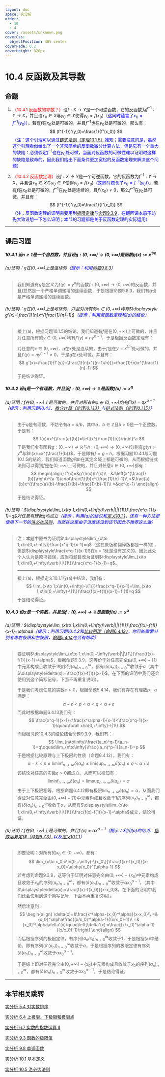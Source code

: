 ```yaml
---
layout: doc
space: 实分析
order:
  - 10
  - 4
cover: /assets/unknown.png
coverCss:
  objectPosition: 40% center
coverFade: 0.2
coverHeight: 320px
---
```

# 10.4 反函数及其导数

## 命题

1. <span style="color:red">（10.4.1 反函数的导数？）</span>设$f:X\to Y$是一个可逆函数，它的反函数为$f^{-1}:Y\to X$，并且设$x_0\in X$与$y_0\in Y$使得$y_0=f(x_0)$<span style="color:blue">（这同时蕴含了$x_0=f^{-1}(y_0)$）</span>。若有$f$在$x_0$处是可微的，并且$f^{-1}$也在$y_0$处是可微的，那么有：
   $$
   (f^{-1})'(y_0)=\frac{1}{f'(x_0)}
   $$
   <span style="color:blue">（注：这个引理可以通过[链式法则（定理10.1.5）](../Chap10/Sec1.md)推知；需要注意的是，虽然这个引理看似给出了一个非常简单的反函数微分计算方法，但是它有一个重大的缺陷：必须假定$f^{-1}$也在$y_0$处可微，当面对反函数的可微性难以证明时这样的缺陷是致命的，因此我们给出下面条件更加宽松的反函数定理来解决这个问题）</span>

2. <span style="color:red">（10.4.2 反函数定理）</span>设$f:X\to Y$是一个可逆函数，它的反函数为$f^{-1}:Y\to X$，并且设$x_0\in X$与$y_0\in Y$使得$y_0=f(x_0)$<span style="color:blue">（这同时蕴含了$x_0=f^{-1}(y_0)$）</span>。若有$f$在$x_0$处是可微的，$f^{-1}$在$y_0$处是连续的，且$f'(x_0)\ne 0$，那么$f^{-1}$在$y_0$处可微，并且有：
   $$
   (f^{-1})'(y_0)=\frac{1}{f'(x_0)}
   $$
   <span style="color:blue">（注：反函数定理的证明需要用到[极限定律](../Chap9/Sec3.md)与[命题9.3.9](../Chap9/Sec3.md)，在翻回课本前不妨先大致设想一下怎么证明；本节的习题都是关于反函数定理的实际运用）</span>

---

## 课后习题

##### 10.4.1 设$n\geq 1$是一个自然数，并且设$g:(0,+\infty)\to(0,+\infty)$是函数$g(x):=x^{1/n}$

###### (a)证明：$g$在$(0,+\infty)$上是连续的<span style="color:blue">（提示：利用[命题9.8.3](../Chap9/Sec8.md)）</span>

> 我们知道有$g$是定义为$f(y)=y^n$的函数$f:(0,+\infty)\to(0,+\infty)$的反函数，并且$f$显然是一个严格单调递增的连续函数，于是根据命题9.8.3，我们有$g$也是严格单调递增的连续函数。

###### (b)证明：$g$在$(0,+\infty)$上是可微的，并且对所有的$x\in(0,+\infty)$均有$\displaystyle g'(x)=\frac{1}{n}x^{\frac{1}{n}-1}$<span style="color:blue">（提示：利用反函数定理和(a)的结论）</span>

> 接上(a)，根据习题10.1.5的结论，我们知道有$f$是在$(0,+\infty)$上可微的，并且对任意所有的$y\in(0,+\infty)$均有$f'(y)=n y^{n-1}$，于是根据反函数定理有：
>
> 对任意的$x\in(0,+\infty)$，$g$在$x$处是连续的，由于$f$是在$y=x^{1/n}$处可微的，并且$f'(y)=n y^{n-1}\ne 0$，于是$g$在$x$处可微，并且有：
> $$
> g'(x)=\frac{1}{f'(y)}=\frac{1}{n(x^{(n-1)/n})}=\frac{1}{n}x^{\frac{1}{n}-1}
> $$
> 于是结论得证。

##### 10.4.2 设$q$是一个有理数，并且设$f:(0,+\infty)\to\mathbb R$是函数$f(x):=x^q$

###### (a)证明：$f$在$(0,+\infty)$上是可微的，并且对所有的$x\in(0,+\infty)$均有$f'(x)=qx^{q-1}$<span style="color:blue">（提示：利用习题10.4.1、[微分计算（定理10.1.13）](../Chap10/Sec1.md)与[链式法则（定理10.1.15）](../Chap10/Sec1.md)）</span>

> 由于$q$是有理数，不妨令有$q=a/b$，其中$a$，$b\in\mathbb Z$且$b>0$是一个正整数。于是有：
> $$
> f(x)=x^{\frac{a}{b}}=\left(x^{\frac{1}{b}}\right)^a
> $$
> 于是我们令有函数$g:(0,+\infty)\to\mathbb R$与$h:(0,+\infty)\to(0,+\infty)$分别有$g(y):=y^a$与$h(x):=x^{\frac{1}{b}}$，于是即有$f=g\circ h$。根据习题10.4.1与习题10.1.5的结论，我们知道函数$g$和$h$在其定义域上都是可微的，从而根据链式法则可以得到$f$是在$(0,+\infty)$上可微的，并且对任意$x\in(0,+\infty)$都有：
> $$
> \begin{align}
> f'(x)=&g'(h(x))h'(x)\\
> =&a\left(x^{\frac{1}{b}}\right)^{a-1}\cdot\frac{1}{b}x^{\frac{1}{b}-1}\\
> =&\frac{a}{b}x^{(\frac{a}{b}-\frac{1}{b}+\frac{1}{b}-1)}\\
> =&qx^{q-1}
> \end{align}
> $$
> 于是结论得证。

###### (b)证明：$\displaystyle\lim_{x\to 1;x\in(0,+\infty)\verb|\|\{1\}}\frac{x^q-1}{x-1}=q$对任意有理数$q$均成立<span style="color:blue">（提示：利用(a)的结论和[定义10.1.1](../Chap10/Sec1.md)，还有一种方法是使用下一节的[洛必达法则](../Chap10/Sec5.md)，当然在这里由于进度还没到该节因此不推荐这么做）</span>

> 注：本题中原书为证明$\displaystyle\lim_{x\to 1;x\in(0,+\infty)}\frac{x^q-1}{x-1}=q$（这在原版和翻译版都是一样的），但是$\displaystyle\frac{x^q-1}{x-1}$在$x=1$处是没有定义的，因此此处个人认为是原书错误，应当将题目改为证明$\displaystyle\lim_{x\to 1;x\in(0,+\infty)\verb|\|\{1\}}\frac{x^q-1}{x-1}=q$。
>
> ---
>
> 接上(a)，根据定义10.1.1与(a)中结论，我们有：
> $$
> \lim_{x\to 1;x\in(0,+\infty)-\{1\}}\frac{x^q-1}{x-1}=\lim_{x\to 1;x\in(0,+\infty)-\{1\}}\frac{f(x)-f(1)}{x-1}=f'(1)=q
> $$
> 于是结论得证。

##### 10.4.3 设$\alpha$是一个实数，并且设$f:(0,+\infty)\to\mathbb R$是函数$f(x):=x^\alpha$

###### (a)证明：$\displaystyle\lim_{x\to 1;x\in(0,+\infty)\verb|\|\{1\}}\frac{f(x)-f(1)}{x-1}=\alpha$<span style="color:blue">（提示：利用习题10.4.2和[比较原理（命题6.4.13）](../Chap6/Sec4.md)，你可能需要分别考虑右极限和左极限，[命题5.4.14](../Chap5/Sec4.md)也会有帮助）</span>

> 要证明$\displaystyle\lim_{x\to 1;x\in(0,+\infty)\verb|\|\{1\}}\frac{f(x)-f(1)}{x-1}=\alpha$，根据命题9.3.9，这等价于对任意完全由$(0,+\infty)-\{1\}$中元素构成且收敛于$1$的序列$(a_n)_{n=0}^\infty$，都有$(\delta(a_n))_{n=0}^\infty$收敛于$\alpha$（其中$\displaystyle\delta(x):=\frac{f(x)-f(1)}{x-1}$，在下面的证明中我们还会使用到这个简写记号，下面不再重复说明）。
>
> 于是我们考虑任意的实数$\varepsilon>0$，根据命题5.4.14，我们有存在有理数$p$，$q$满足：
> $$
> \alpha-\varepsilon<p<\alpha<q<\alpha+\varepsilon
> $$
> 而此时根据命题6.4.13我们有：
> $$
> \frac{x^q-1}{x-1}<\frac{x^\alpha-1}{x-1}<\frac{x^q-1}{x-1}\quad\forall x\in(0,+\infty)-\{1\}
> $$
> 而根据习题10.4.3的结论结合命题9.3.9，我们有：
> $$
> \lim_{n\to\infty}\frac{(a_n)^q-1}{a_n-1}=q\qquad\lim_{n\to\infty}\frac{(a_n)^p-1}{a_n-1}=p
> $$
> 于是根据比较原理与上下极限的性质（命题6.4.12），我们有：
> $$
> \alpha-\varepsilon<p\leq\liminf_{n\to\infty}\delta(a_n)\leq\limsup_{n\to\infty}\delta(a_n)\leq q<\alpha+\varepsilon
> $$
> 该结论对任意的实数$\varepsilon>0$都成立，从而可以推知有：
> $$
> \liminf_{n\to\infty}\delta(a_n)=\limsup_{n\to\infty}\delta(a_n)=\alpha
> $$
> 由于上下极限相等，根据命题6.4.12即有极限$\displaystyle\lim_{n\to\infty}\delta(a_n)=\alpha$，从而我们得证对任意完全由$(0,+\infty)-\{1\}$中元素构成且收敛于$1$的序列$(a_n)_{n=0}^\infty$，都有$(\delta(a_n))_{n=0}^\infty$收敛于$\alpha$，从而有$\displaystyle\lim_{x\to 1;x\in(0,+\infty)\verb|\|\{1\}}\frac{f(x)-f(1)}{x-1}=\alpha$成立，结论得证。

###### (b)证明：$f$在$(0,+\infty)$上是可微的，并且$f'(x)=\alpha x^{\alpha-1}$<span style="color:blue">（提示：利用(a)的结论、[指数运算定律（命题6.7.3）](../Chap6/Sec7.md)以及[定义10.1.1](../Chap10/Sec1.md)）</span>

> 即要证明：对所有的$x_0\in(0,+\infty)$，都有：
> $$
> \lim_{x\to x_0;x\in(0,+\infty)-\{x_0\}}\frac{f(x)-f(x_0)}{x-x_0}=\alpha{x_0}^{\alpha-1}
> $$
> 若考虑到命题9.3.9，这等价于证明对任意完全由$(0,+\infty)-\{x_0\}$中元素构成且收敛于$x_0$的序列$(a_n)_{n=0}^\infty$，都有$(\delta(a_n))_{n=0}^\infty$收敛于$\alpha{x_0}^{\alpha-1}$，（其中$\displaystyle\delta(x):=\frac{f(x)-f(x_0)}{x-x_0}$，在下面的证明中我们还会使用到这个简写记号，下面不再重复说明）。
>
> 然后注意到：
> $$
> \begin{align}
> \delta(x)=&\frac{x^\alpha-{x_0}^\alpha}{x-x_0}\\
> =&{x_0}^\alpha\frac{(x/x_0)^\alpha-1}{(x/x_0)-1}\\
> =&{x_0}^\alpha\delta'(x)\quad\left[\delta'(x):=\frac{(x/x_0)^\alpha-1}{(x/x_0)-1}\right]
> \end{align}
> $$
> 而后根据序列的极限定律，有序列$(a_n/x_0)_{n=0}^\infty$收敛于$1$，于是根据(a)中结论，即有序列$(\delta'(a_n))_{n=0}^\infty$收敛于$\alpha$，于是根据序列的极限定律有序列$(\delta(a_n))_{n=0}^\infty$收敛于$\alpha{x_0}^{\alpha-1}$。
>
> 于是综上即对任意完全由$(0,+\infty)-\{x_0\}$中元素构成且收敛于$x_0$的序列$(a_n)_{n=0}^\infty$，都有$(\delta(a_n))_{n=0}^\infty$收敛于$\alpha{x_0}^{\alpha-1}$，于是结论得证。

---

## 本节相关跳转

[实分析 5.4 对实数排序](../Chap5/Sec4.md)

[实分析 6.4 上极限、下极限和极限点](../Chap6/Sec4.md)

[实分析 6.7 实数的指数运算 II](../Chap6/Sec7.md)

[实分析 9.3 函数的极限值](../Chap9/Sec3.md)

[实分析 9.8 单调函数](../Chap9/Sec8.md)

[实分析 10.1 基本定义](../Chap10/Sec1.md)

[实分析 10.5 洛必达法则](../Chap10/Sec5.md)